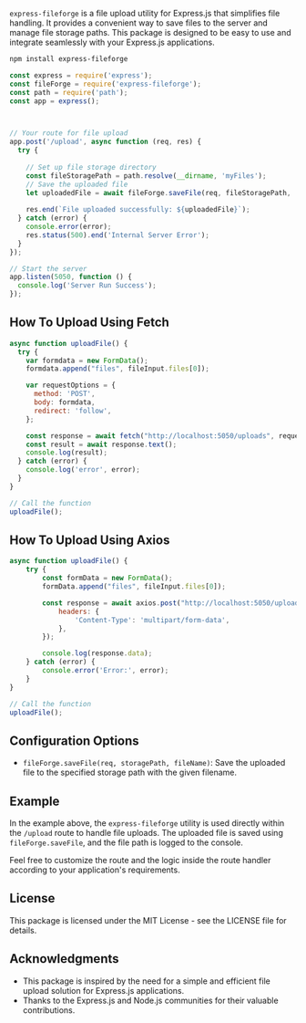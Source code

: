 `express-fileforge` is a file upload utility for Express.js that simplifies file handling. It provides a convenient way to save files to the server and manage file storage paths. This package is designed to be easy to use and integrate seamlessly with your Express.js applications.

```bash
npm install express-fileforge
```

```javascript
const express = require('express');
const fileForge = require('express-fileforge');
const path = require('path');
const app = express();



// Your route for file upload
app.post('/upload', async function (req, res) {
  try {
   
    // Set up file storage directory
    const fileStoragePath = path.resolve(__dirname, 'myFiles');
    // Save the uploaded file
    let uploadedFile = await fileForge.saveFile(req, fileStoragePath, 'abc.pdf');
    
    res.end(`File uploaded successfully: ${uploadedFile}`);
  } catch (error) {
    console.error(error);
    res.status(500).end('Internal Server Error');
  }
});

// Start the server
app.listen(5050, function () {
  console.log('Server Run Success');
});
```


## How To Upload Using Fetch 
```javascript
async function uploadFile() {
  try {
    var formdata = new FormData();
    formdata.append("files", fileInput.files[0]);

    var requestOptions = {
      method: 'POST',
      body: formdata,
      redirect: 'follow',
    };

    const response = await fetch("http://localhost:5050/uploads", requestOptions);
    const result = await response.text();
    console.log(result);
  } catch (error) {
    console.log('error', error);
  }
}

// Call the function
uploadFile();

```



## How To Upload Using Axios
```javascript
async function uploadFile() {
    try {
        const formData = new FormData();
        formData.append("files", fileInput.files[0]);

        const response = await axios.post("http://localhost:5050/uploads", formData, {
            headers: {
                'Content-Type': 'multipart/form-data',
            },
        });

        console.log(response.data);
    } catch (error) {
        console.error('Error:', error);
    }
}

// Call the function
uploadFile();

```

## Configuration Options

- `fileForge.saveFile(req, storagePath, fileName)`: Save the uploaded file to the specified storage path with the given filename.

## Example

In the example above, the `express-fileforge` utility is used directly within the `/upload` route to handle file uploads. The uploaded file is saved using `fileForge.saveFile`, and the file path is logged to the console.

Feel free to customize the route and the logic inside the route handler according to your application's requirements.

## License

This package is licensed under the MIT License - see the LICENSE file for details.

## Acknowledgments

- This package is inspired by the need for a simple and efficient file upload solution for Express.js applications.
- Thanks to the Express.js and Node.js communities for their valuable contributions.